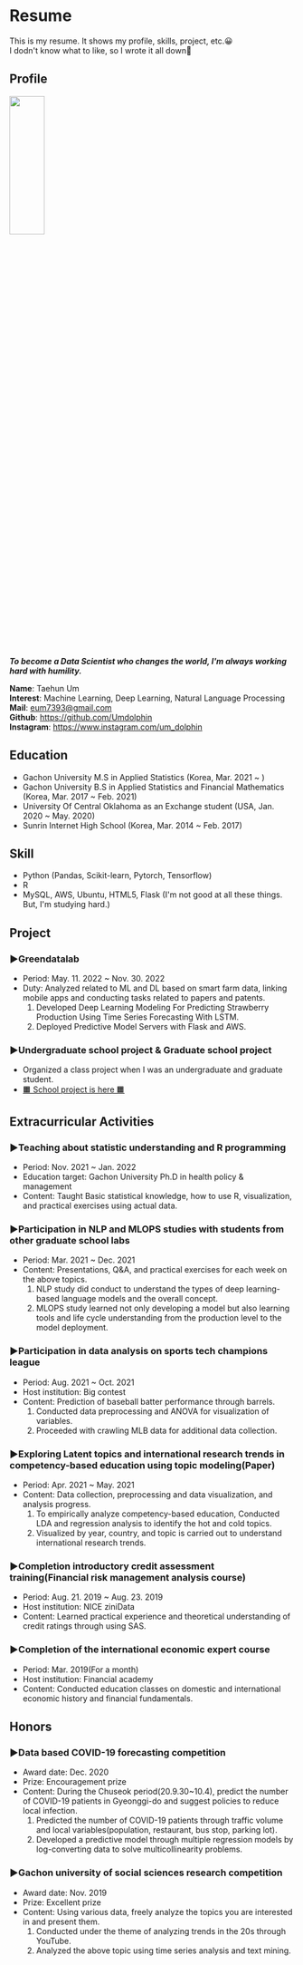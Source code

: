 # Resume
This is my resume. It shows my profile, skills, project, etc.😀  
I dodn't know what to like, so I wrote it all down🤭

## Profile

<img src="https://github.com/Umdolphin/Taehun_Resume/blob/main/Image/Profile.jpg" width="35%" height="25%"/>

***To become a Data Scientist who changes the world, I'm always working hard with humility.***

 **Name**: Taehun Um  
 **Interest**: Machine Learning, Deep Learning, Natural Language Processing  
 **Mail**: eum7393@gmail.com  
 **Github**: https://github.com/Umdolphin  
 **Instagram**: https://www.instagram.com/um_dolphin

## Education

- Gachon University M.S in Applied Statistics (Korea, Mar. 2021 ~ )
- Gachon University B.S in Applied Statistics and Financial Mathematics (Korea, Mar. 2017 ~ Feb. 2021)
- University Of Central Oklahoma as an Exchange student (USA, Jan. 2020 ~ May. 2020)
- Sunrin Internet High School (Korea, Mar. 2014 ~ Feb. 2017)

## Skill
- Python (Pandas, Scikit-learn, Pytorch, Tensorflow)  
- R  
- MySQL, AWS, Ubuntu, HTML5, Flask (I'm not good at all these things. But, I'm studying hard.) 

## Project
### **▶Greendatalab**
- Period: May. 11. 2022 ~ Nov. 30. 2022  
- Duty: Analyzed related to ML and DL based on smart farm data, linking mobile apps and conducting tasks related to papers and patents.  
  1. Developed Deep Learning Modeling For Predicting Strawberry Production Using Time Series Forecasting With LSTM.
  2. Deployed Predictive Model Servers with Flask and AWS.

### **▶Undergraduate school project & Graduate school project**
- Organized a class project when I was an undergraduate and graduate student.
- [🟧 School project is here 🟧](https://github.com/Umdolphin/School_project.git)  

## Extracurricular Activities

### **▶Teaching about statistic understanding and R programming**  
- Period: Nov. 2021 ~ Jan. 2022
- Education target: Gachon University Ph.D in health policy & management
- Content: Taught Basic statistical knowledge, how to use R, visualization, and practical exercises using actual data.

### **▶Participation in NLP and MLOPS studies with students from other graduate school labs**
- Period: Mar. 2021 ~ Dec. 2021
- Content: Presentations, Q&A, and practical exercises for each week on the above topics.
  1. NLP study did conduct to understand the types of deep learning-based language models and the overall concept.
  2. MLOPS study learned not only developing a model but also learning tools and life cycle understanding from the production level to the model deployment.

### **▶Participation in data analysis on sports tech champions league**
- Period: Aug. 2021 ~ Oct. 2021
- Host institution: Big contest
- Content: Prediction of baseball batter performance through barrels.
  1. Conducted data preprocessing and ANOVA for visualization of variables.
  2. Proceeded with crawling MLB data for additional data collection.

### **▶Exploring Latent topics and international research trends in competency-based education using topic modeling(Paper)**
- Period: Apr. 2021 ~ May. 2021
- Content: Data collection, preprocessing and data visualization, and analysis progress.
  1. To empirically analyze competency-based education, Conducted LDA and regression analysis to identify the hot and cold topics.
  2. Visualized by year, country, and topic is carried out to understand international research trends.

### **▶Completion introductory credit assessment training(Financial risk management analysis course)**  
- Period: Aug. 21. 2019 ~ Aug. 23. 2019 
- Host institution: NICE ziniData
- Content: Learned practical experience and theoretical understanding of credit ratings through using SAS.

### **▶Completion of the international economic expert course**  
- Period: Mar. 2019(For a month) 
- Host institution: Financial academy
- Content: Conducted education classes on domestic and international economic history and financial fundamentals.

## Honors

### **▶Data based COVID-19 forecasting competition**
- Award date: Dec. 2020
- Prize: Encouragement prize 
- Content: During the Chuseok period(20.9.30~10.4), predict the number of COVID-19 patients in Gyeonggi-do and suggest policies to reduce local infection.
  1. Predicted the number of COVID-19 patients through traffic volume and local variables(population, restaurant, bus stop, parking lot).
  2. Developed a predictive model through multiple regression models by log-converting data to solve multicollinearity problems.
  
### **▶Gachon university of social sciences research competition**
- Award date: Nov. 2019
- Prize: Excellent prize
- Content: Using various data, freely analyze the topics you are interested in and present them.
  1. Conducted under the theme of analyzing trends in the 20s through YouTube.
  2. Analyzed the above topic using time series analysis and text mining.

